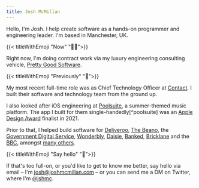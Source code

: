 ```yaml
---
title: Josh McMillan
---
```


Hello, I'm Josh. I help create software as a hands-on programmer and engineering leader. I'm based in Manchester, UK.

{{< titleWithEmoji "Now" "👨‍💻">}}

Right now, I'm doing contract work via my luxury engineering consulting vehicle, [Pretty Good Software](https://pg.software).

{{< titleWithEmoji "Previously" "📆">}}

My most recent full-time role was as Chief Technology Officer at [Contact](https://contact.xyz). I built their software and technology team from the ground up.

I also looked after iOS engineering at [Poolsuite](https://poolsuite.net), a summer-themed music platform. The app I built for them single-handedly[^poolsuite] was an [Apple Design Award](https://developer.apple.com/design/awards/) finalist in 2021.

Prior to that, I helped build software for [Deliveroo](https://deliveroo.co.uk), [The Beano](https://beano.com), the [Government Digital Service](https://gov.uk), [Wonderbly](https://wonderbly.com), [Daisie](https://daisie.com), [Banked](https://banked.com), [Bricklane](https://bricklane.com) and the [BBC](https://bbc.co.uk), amongst [many others](https://www.linkedin.com/in/jshmc/).

{{< titleWithEmoji "Say hello" "👋">}}

If that's too full-on, or you'd like to get to know me better, say hello via email – I'm [josh@joshmcmillan.com](mailto:josh@joshmcmillan.com) – or you can send me a DM on Twitter, where I'm [@jshmc](https://twitter.com/jshmc).

